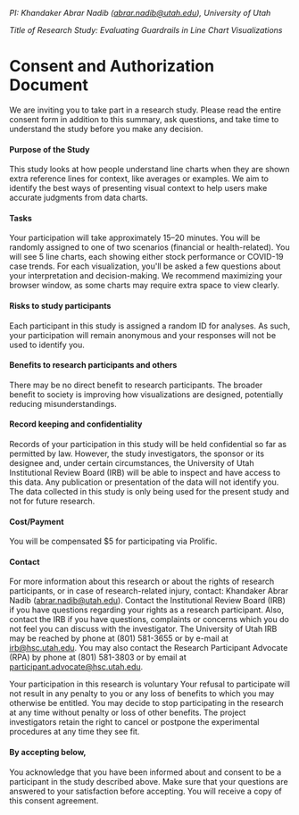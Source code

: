 <div class="introduction-block">

_PI: Khandaker Abrar Nadib (abrar.nadib@utah.edu), University of Utah_

_Title of Research Study: Evaluating Guardrails in Line Chart Visualizations_

# Consent and Authorization Document

We are inviting you to take part in a research study. Please read the entire consent form in addition to this summary,
ask questions, and take time to understand the study before you make any decision.

#### Purpose of the Study

This study looks at how people understand line charts when they are shown extra reference lines for context, like averages or examples. We aim to identify the best ways of presenting visual context to help users make accurate judgments from data charts.

#### Tasks

Your participation will take approximately 15–20 minutes. You will be randomly assigned to one of two scenarios (financial or health-related). You will see 5 line charts, each showing either stock performance or COVID-19 case trends. For each visualization, you'll be asked a few questions about your interpretation and decision-making. We recommend maximizing your browser window, as some charts may require extra space to view clearly.

#### Risks to study participants

Each participant in this study is assigned a random ID for analyses. As such,
your participation will remain anonymous and your responses will
not be used to identify you.

#### Benefits to research participants and others

There may be no direct benefit to research participants. The broader benefit to society is improving how visualizations are designed, potentially reducing misunderstandings.

#### Record keeping and confidentiality

Records of your participation in this study will be held
confidential so far as permitted by law. However, the study
investigators, the sponsor or its designee and, under certain
circumstances, the University of Utah Institutional
Review Board (IRB) will be able to inspect and have access to
this data. Any publication or presentation of the data will not
identify you.
The data collected in this study is only being used for the present study and not for future research.

#### Cost/Payment

You will be compensated $5 for participating via Prolific.

#### Contact

For more information about this research or about the rights of
research participants, or in case of research-related injury,
contact: Khandaker Abrar Nadib (abrar.nadib@utah.edu).
Contact the Institutional Review Board (IRB) if you have questions regarding your rights as a research participant. Also, contact the IRB if you have questions, complaints or concerns which you do not feel you can discuss with the investigator. The University of Utah IRB may be reached by phone at (801) 581-3655 or by e-mail at irb@hsc.utah.edu.
You may also contact the Research Participant Advocate (RPA) by phone at (801) 581-3803 or by email at participant.advocate@hsc.utah.edu.

Your participation in this research is voluntary
Your refusal to participate will not result in any penalty to you
or any loss of benefits to which you may otherwise be entitled.
You may decide to stop participating in the research at any time
without penalty or loss of other benefits. The project
investigators retain the right to cancel or postpone the
experimental procedures at any time they see fit.

#### By accepting below,

You acknowledge that you have been informed about and consent to
be a participant in the study described above. Make sure that your
questions are answered to your satisfaction before accepting.
You will receive a copy of this consent agreement.

</div>
